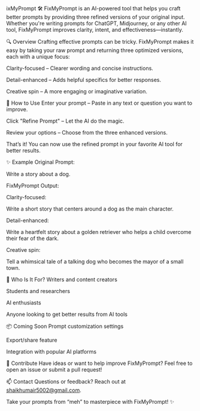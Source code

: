 ixMyPrompt 🛠️
FixMyPrompt is an AI-powered tool that helps you craft better prompts by providing three refined versions of your original input. Whether you're writing prompts for ChatGPT, Midjourney, or any other AI tool, FixMyPrompt improves clarity, intent, and effectiveness—instantly.

🔍 Overview
Crafting effective prompts can be tricky. FixMyPrompt makes it easy by taking your raw prompt and returning three optimized versions, each with a unique focus:

Clarity-focused – Clearer wording and concise instructions.

Detail-enhanced – Adds helpful specifics for better responses.

Creative spin – A more engaging or imaginative variation.

🚀 How to Use
Enter your prompt – Paste in any text or question you want to improve.

Click "Refine Prompt" – Let the AI do the magic.

Review your options – Choose from the three enhanced versions.

That’s it! You can now use the refined prompt in your favorite AI tool for better results.

✨ Example
Original Prompt:

Write a story about a dog.

FixMyPrompt Output:

Clarity-focused:

Write a short story that centers around a dog as the main character.

Detail-enhanced:

Write a heartfelt story about a golden retriever who helps a child overcome their fear of the dark.

Creative spin:

Tell a whimsical tale of a talking dog who becomes the mayor of a small town.

🎯 Who Is It For?
Writers and content creators

Students and researchers

AI enthusiasts

Anyone looking to get better results from AI tools

📦 Coming Soon
Prompt customization settings

Export/share feature

Integration with popular AI platforms

🤝 Contribute
Have ideas or want to help improve FixMyPrompt? Feel free to open an issue or submit a pull request!

📫 Contact
Questions or feedback? Reach out at shaikhumair5002@gmail.com.

Take your prompts from “meh” to masterpiece with FixMyPrompt! ✨

